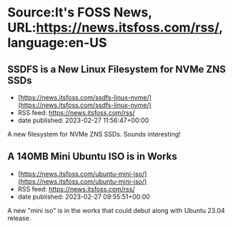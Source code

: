 # Source:It's FOSS News, URL:https://news.itsfoss.com/rss/, language:en-US

## SSDFS is a New Linux Filesystem for NVMe ZNS SSDs
 - [https://news.itsfoss.com/ssdfs-linux-nvme/](https://news.itsfoss.com/ssdfs-linux-nvme/)
 - RSS feed: https://news.itsfoss.com/rss/
 - date published: 2023-02-27 11:56:47+00:00

A new filesystem for NVMe ZNS SSDs. Sounds interesting!

## A 140MB Mini Ubuntu ISO is in Works
 - [https://news.itsfoss.com/ubuntu-mini-iso/](https://news.itsfoss.com/ubuntu-mini-iso/)
 - RSS feed: https://news.itsfoss.com/rss/
 - date published: 2023-02-27 09:55:51+00:00

A new "mini iso" is in the works that could debut along with Ubuntu 23.04 release.

